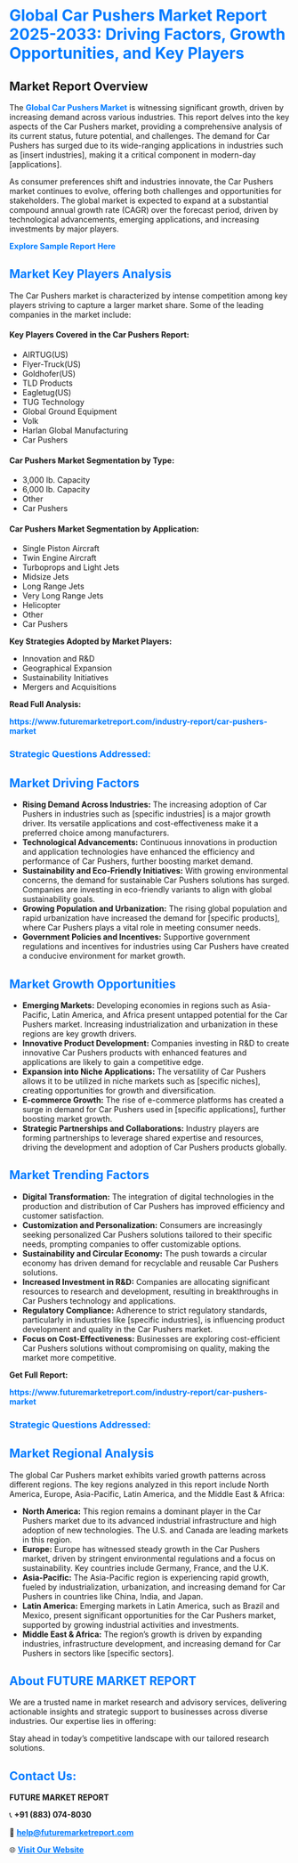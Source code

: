 <h1 style="color: #007BFF;">Global Car Pushers Market Report 2025-2033: Driving Factors, Growth Opportunities, and Key Players</h1>

<section id="overview">
<h2>Market Report Overview</h2>
<p>The <a href="https://www.futuremarketreport.com/industry-report/car-pushers-market" style="color: #007BFF; text-decoration: none;"><strong>Global Car Pushers Market</strong></a> is witnessing significant growth, driven by increasing demand across various industries. This report delves into the key aspects of the Car Pushers market, providing a comprehensive analysis of its current status, future potential, and challenges. The demand for Car Pushers has surged due to its wide-ranging applications in industries such as [insert industries], making it a critical component in modern-day [applications].</p>
<p>As consumer preferences shift and industries innovate, the Car Pushers market continues to evolve, offering both challenges and opportunities for stakeholders. The global market is expected to expand at a substantial compound annual growth rate (CAGR) over the forecast period, driven by technological advancements, emerging applications, and increasing investments by major players.</p>
</section>

<section id="overview">
<p><a href="https://www.futuremarketreport.com/request-sample/reportId=106588" style="color: #007BFF; text-decoration: none;"><strong>Explore Sample Report Here</strong></a></p>
</section>

<section id="key-players">
<h2 style="color: #007BFF;">Market Key Players Analysis</h2>
<p>The Car Pushers market is characterized by intense competition among key players striving to capture a larger market share. Some of the leading companies in the market include:</p>
<h4>Key Players Covered in the Car Pushers Report:</h4>
<ul><li>AIRTUG(US)</li><li>Flyer-Truck(US)</li><li>Goldhofer(US)</li><li>TLD Products</li><li>Eagletug(US)</li><li>TUG Technology</li><li>Global Ground Equipment</li><li>Volk</li><li>Harlan Global Manufacturing</li><li>Car Pushers</li></ul>
<h4>Car Pushers Market Segmentation by Type:</h4>
<ul><li>3,000 lb. Capacity</li><li>6,000 lb. Capacity</li><li>Other</li><li>Car Pushers</li></ul>

<h4>Car Pushers Market Segmentation by Application:</h4>
<ul><li>Single Piston Aircraft</li><li>Twin Engine Aircraft</li><li>Turboprops and Light Jets</li><li>Midsize Jets</li><li>Long Range Jets</li><li>Very Long Range Jets</li><li>Helicopter</li><li>Other</li><li>Car Pushers</li></ul>
<p><strong>Key Strategies Adopted by Market Players:</strong></p>
<ul>
<li>Innovation and R&D</li>
<li>Geographical Expansion</li>
<li>Sustainability Initiatives</li>
<li>Mergers and Acquisitions</li>
</ul>
</section>

<section>
<p><strong>Read Full Analysis: </strong></p><a href="https://www.futuremarketreport.com/industry-report/car-pushers-market" style="color: #007BFF; text-decoration: none;"><strong>https://www.futuremarketreport.com/industry-report/car-pushers-market</strong></a>
<h3 style="color: #007BFF;">Strategic Questions Addressed:</h3>
</section>

<section id="driving-factors">
<h2 style="color: #007BFF;">Market Driving Factors</h2>
<ul>
<li><strong>Rising Demand Across Industries:</strong> The increasing adoption of Car Pushers in industries such as [specific industries] is a major growth driver. Its versatile applications and cost-effectiveness make it a preferred choice among manufacturers.</li>
<li><strong>Technological Advancements:</strong> Continuous innovations in production and application technologies have enhanced the efficiency and performance of Car Pushers, further boosting market demand.</li>
<li><strong>Sustainability and Eco-Friendly Initiatives:</strong> With growing environmental concerns, the demand for sustainable Car Pushers solutions has surged. Companies are investing in eco-friendly variants to align with global sustainability goals.</li>
<li><strong>Growing Population and Urbanization:</strong> The rising global population and rapid urbanization have increased the demand for [specific products], where Car Pushers plays a vital role in meeting consumer needs.</li>
<li><strong>Government Policies and Incentives:</strong> Supportive government regulations and incentives for industries using Car Pushers have created a conducive environment for market growth.</li>
</ul>
</section>

<section id="growth-opportunities">
<h2 style="color: #007BFF;">Market Growth Opportunities</h2>
<ul>
<li><strong>Emerging Markets:</strong> Developing economies in regions such as Asia-Pacific, Latin America, and Africa present untapped potential for the Car Pushers market. Increasing industrialization and urbanization in these regions are key growth drivers.</li>
<li><strong>Innovative Product Development:</strong> Companies investing in R&D to create innovative Car Pushers products with enhanced features and applications are likely to gain a competitive edge.</li>
<li><strong>Expansion into Niche Applications:</strong> The versatility of Car Pushers allows it to be utilized in niche markets such as [specific niches], creating opportunities for growth and diversification.</li>
<li><strong>E-commerce Growth:</strong> The rise of e-commerce platforms has created a surge in demand for Car Pushers used in [specific applications], further boosting market growth.</li>
<li><strong>Strategic Partnerships and Collaborations:</strong> Industry players are forming partnerships to leverage shared expertise and resources, driving the development and adoption of Car Pushers products globally.</li>
</ul>
</section>

<section id="trending-factors">
<h2 style="color: #007BFF;">Market Trending Factors</h2>
<ul>
<li><strong>Digital Transformation:</strong> The integration of digital technologies in the production and distribution of Car Pushers has improved efficiency and customer satisfaction.</li>
<li><strong>Customization and Personalization:</strong> Consumers are increasingly seeking personalized Car Pushers solutions tailored to their specific needs, prompting companies to offer customizable options.</li>
<li><strong>Sustainability and Circular Economy:</strong> The push towards a circular economy has driven demand for recyclable and reusable Car Pushers solutions.</li>
<li><strong>Increased Investment in R&D:</strong> Companies are allocating significant resources to research and development, resulting in breakthroughs in Car Pushers technology and applications.</li>
<li><strong>Regulatory Compliance:</strong> Adherence to strict regulatory standards, particularly in industries like [specific industries], is influencing product development and quality in the Car Pushers market.</li>
<li><strong>Focus on Cost-Effectiveness:</strong> Businesses are exploring cost-efficient Car Pushers solutions without compromising on quality, making the market more competitive.</li>
</ul>
</section>

<section>
<p><strong>Get Full Report: </strong></p><a href="https://www.futuremarketreport.com/industry-report/car-pushers-market" style="color: #007BFF; text-decoration: none;"><strong>https://www.futuremarketreport.com/industry-report/car-pushers-market</strong></a>
<h3 style="color: #007BFF;">Strategic Questions Addressed:</h3>
</section>


<section id="regional-analysis">
<h2 style="color: #007BFF;">Market Regional Analysis</h2>
<p>The global Car Pushers market exhibits varied growth patterns across different regions. The key regions analyzed in this report include North America, Europe, Asia-Pacific, Latin America, and the Middle East & Africa:</p>
<ul>
<li><strong>North America:</strong> This region remains a dominant player in the Car Pushers market due to its advanced industrial infrastructure and high adoption of new technologies. The U.S. and Canada are leading markets in this region.</li>
<li><strong>Europe:</strong> Europe has witnessed steady growth in the Car Pushers market, driven by stringent environmental regulations and a focus on sustainability. Key countries include Germany, France, and the U.K.</li>
<li><strong>Asia-Pacific:</strong> The Asia-Pacific region is experiencing rapid growth, fueled by industrialization, urbanization, and increasing demand for Car Pushers in countries like China, India, and Japan.</li>
<li><strong>Latin America:</strong> Emerging markets in Latin America, such as Brazil and Mexico, present significant opportunities for the Car Pushers market, supported by growing industrial activities and investments.</li>
<li><strong>Middle East & Africa:</strong> The region’s growth is driven by expanding industries, infrastructure development, and increasing demand for Car Pushers in sectors like [specific sectors].</li>
</ul>
</section>

<footer>
<h2 style="color: #007BFF;">About FUTURE MARKET REPORT</h2>
<p>We are a trusted name in market research and advisory services, delivering actionable insights and strategic support to businesses across diverse industries. Our expertise lies in offering:</p>

<p>Stay ahead in today’s competitive landscape with our tailored research solutions.</p>

<h2 style="color: #007BFF;">Contact Us:</h2>
<p><strong>FUTURE MARKET REPORT</strong></p>
<p>📞 <strong>+91 (883) 074-8030</strong></p>
<p>📧 <strong><a href="mailto:help@futuremarketreport.com" style="color: #007BFF;">help@futuremarketreport.com</a></strong></p>
<p>🌐 <strong><a href="https://www.futuremarketreport.com/" style="color: #007BFF;">Visit Our Website</a></strong></p>
</footer>